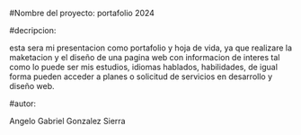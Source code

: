 #Nombre del proyecto: portafolio 2024

#decripcion:

esta sera mi presentacion como portafolio y hoja de vida, ya que realizare la maketacion y el diseño de una pagina web con informacion de interes
tal como lo puede ser mis estudios, idiomas hablados, habilidades, de igual forma pueden acceder a planes o solicitud de servicios en desarrollo y diseño web.

#autor:

Angelo Gabriel Gonzalez Sierra